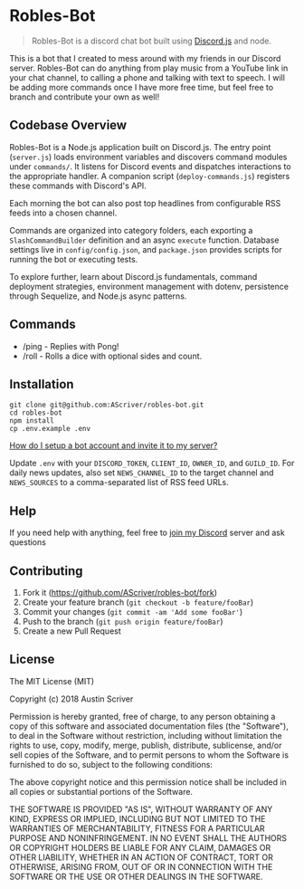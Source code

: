 # Robles-Bot

> Robles-Bot is a discord chat bot built using [Discord.js](https://discord.js.org/#/) and node.

This is a bot that I created to mess around with my friends in our Discord server. Robles-Bot can do anything from play music from a YouTube link in your chat channel, to calling a phone and talking with text to speech. I will be adding more commands once I have more free time, but feel free to branch and contribute your own as well!

## Codebase Overview

Robles-Bot is a Node.js application built on Discord.js.
The entry point (`server.js`) loads environment variables and discovers command modules under `commands/`.
It listens for Discord events and dispatches interactions to the appropriate handler.
A companion script (`deploy-commands.js`) registers these commands with Discord's API.

Each morning the bot can also post top headlines from configurable RSS feeds into a chosen channel.

Commands are organized into category folders, each exporting a `SlashCommandBuilder` definition and an async `execute` function. Database settings live in `config/config.json`, and `package.json` provides scripts for running the bot or executing tests.

To explore further, learn about Discord.js fundamentals, command deployment strategies, environment management with dotenv, persistence through Sequelize, and Node.js async patterns.

## Commands

- /ping - Replies with Pong!
- /roll - Rolls a dice with optional sides and count.

## Installation

```
git clone git@github.com:AScriver/robles-bot.git
cd robles-bot
npm install
cp .env.example .env
```

[How do I setup a bot account and invite it to my server?](https://discordpy.readthedocs.io/en/rewrite/discord.html)

Update `.env` with your `DISCORD_TOKEN`, `CLIENT_ID`, `OWNER_ID`, and `GUILD_ID`.
For daily news updates, also set `NEWS_CHANNEL_ID` to the target channel and `NEWS_SOURCES` to a comma-separated list of RSS feed URLs.

## Help

If you need help with anything, feel free to [join my Discord](https://discord.gg/Bm7mnzh) server and ask questions

## Contributing

1. Fork it (<https://github.com/AScriver/robles-bot/fork>)
2. Create your feature branch (`git checkout -b feature/fooBar`)
3. Commit your changes (`git commit -am 'Add some fooBar'`)
4. Push to the branch (`git push origin feature/fooBar`)
5. Create a new Pull Request

## License

The MIT License (MIT)

Copyright (c) 2018 Austin Scriver

Permission is hereby granted, free of charge, to any person obtaining a copy of this software and associated documentation files (the "Software"), to deal in the Software without restriction, including without limitation the rights to use, copy, modify, merge, publish, distribute, sublicense, and/or sell copies of the Software, and to permit persons to whom the Software is furnished to do so, subject to the following conditions:

The above copyright notice and this permission notice shall be included in all copies or substantial portions of the Software.

THE SOFTWARE IS PROVIDED "AS IS", WITHOUT WARRANTY OF ANY KIND, EXPRESS OR IMPLIED, INCLUDING BUT NOT LIMITED TO THE WARRANTIES OF MERCHANTABILITY, FITNESS FOR A PARTICULAR PURPOSE AND NONINFRINGEMENT. IN NO EVENT SHALL THE AUTHORS OR COPYRIGHT HOLDERS BE LIABLE FOR ANY CLAIM, DAMAGES OR OTHER LIABILITY, WHETHER IN AN ACTION OF CONTRACT, TORT OR OTHERWISE, ARISING FROM, OUT OF OR IN CONNECTION WITH THE SOFTWARE OR THE USE OR OTHER DEALINGS IN THE SOFTWARE.
